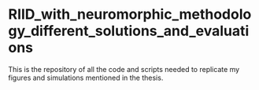 # RIID_with_neuromorphic_methodology_different_solutions_and_evaluations


This is the repository of all the code and scripts needed to replicate my figures and simulations mentioned in the thesis.


